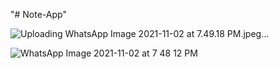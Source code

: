 "# Note-App" 


![Uploading WhatsApp Image 2021-11-02 at 7.49.18 PM.jpeg…]()

![WhatsApp Image 2021-11-02 at 7 48 12 PM](https://user-images.githubusercontent.com/58969958/143321129-14ce0a56-fe62-4894-9949-6f68761cdde0.jpeg)
